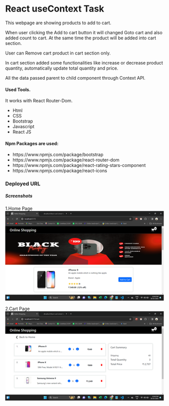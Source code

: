 # React useContext Task

<p>This webpage are showing products to add to cart.</p>
<p>When user clicking the Add to cart button it will changed Goto cart and also added count to cart. At the same time the product will be added into cart section.</p>
<p>User can Remove cart product in cart section only.</p>
<p>In cart section added some functionalities like increase or decrease 
 product quantity, automatically update total quantity and price.</p>
 <p>All the data passed parent to child component through Context API.</p>
  <h4>Used Tools.</h4>
  <p>It works with React Router-Dom.</p>
<ul>
  <li>Html</li>
  <li>CSS</li>
  <li>Bootstrap</li>
  <li>Javascript</li>
  <li>React JS</li>
</ul>
<h4>Npm Packages are used:</h4>
<ul>
  <li>https://www.npmjs.com/package/bootstrap</li>
  <li>https://www.npmjs.com/package/react-router-dom</li>
  <li>https://www.npmjs.com/package/react-rating-stars-component</li>
  <li>https://www.npmjs.com/package/react-icons</li>
</ul>
<h3>Deployed URL</h3>


<h5>Screenshots</h5>
1.Home Page
<img src="./src/assets/screenshot1.png">

2.Cart Page
<img src="./src/assets/screenshot2.png">
